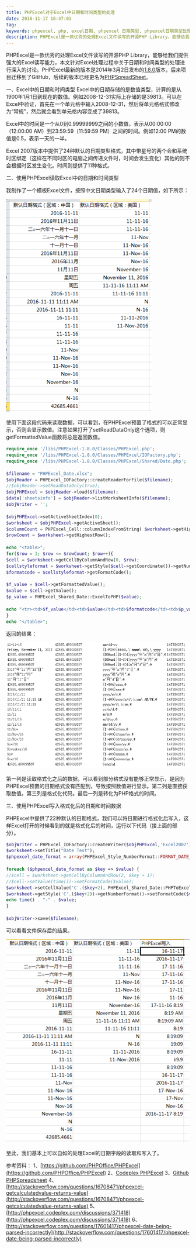 ```yaml
---
title: PHPExcel对于Excel中日期和时间类型的处理
date: 2016-11-17 16:47:01
tag: 
keywords: phpexcel, php, excel日期, phpexcel 日期类型, phpexcel日期类型处理
description: PHPExcel是一款优秀的处理Excel文件读写的开源PHP Library，能够给我们提供强大的Excel读写能力，本文针对Excel处理过程中关于日期和时间类型的处理进行深入的讨论。
---
```


PHPExcel是一款优秀的处理Excel文件读写的开源PHP Library，能够给我们提供强大的Excel读写能力，本文针对Excel处理过程中关于日期和时间类型的处理进行深入的讨论。PHPExcel最新的版本是2014年3月2日发布的[1.8.0](http://phpexcel.codeplex.com/)版本，后来项目迁移到了GitHub，后续的版本已经更名为[PHPSpreadSheet](https://github.com/PHPOffice/PhpSpreadsheet#want-to-contribute)。

一、Excel中的日期和时间类型
Excel中的日期存储的是数值类型，计算的是从1900年1月1日到现在的数值。例如2008-12-31实际上存储的是39813。可以在Excel中验证，首先在一个单元格中输入2008-12-31，然后将单元格格式修改为“常规”，然后就会看到单元格内容变成了39813。

Excel中的时间是一个从0到0.99999999之间的小数值，表示从00:00:00（12:00:00 AM）到23:59:59（11:59:59 PM）之间的时间。例如12:00 PM的数值是0.5，表示一天的一半。

Excel 2007版本中提供了24种默认的日期类型格式，其中带星号的两个会和系统时区绑定（这样在不同时区的电脑之间传递文件时，时间会发生变化）其他的则不会根据时区发生变化。时间则提供了11种格式。

二、使用PHPExcel读取Excel中的日期和时间类型

我制作了一个模板Excel文件，按照中文日期类型输入了24个日期值，如下所示：

![](20161117-date-types-in-excel/39469-20161117164523967-1656316733.png)

使用下面这段代码来读取数据，可以看到，在PHPExcel预置了格式的可以正常显示，否则会显示数值。注意如果打开了setReadDataOnly这个选项，则getFormattedValue函数将总是返回数值。

```php
require_once '/libs/PHPExcel-1.8.0/Classes/PHPExcel.php';
require_once '/libs/PHPExcel-1.8.0/Classes/PHPExcel/IOFactory.php';
require_once '/libs/PHPExcel-1.8.0/Classes/PHPExcel/Shared/Date.php';

$filename = "PHPExcel_Date.xlsx";
$objReader = PHPExcel_IOFactory::createReaderForFile($filename);
//$objReader->setReadDataOnly(true);
$objPHPExcel = $objReader->load($filename);
$data['sheetsinfo'] = $objReader->listWorksheetInfo($filename);
$objWriter = '';

$objPHPExcel->setActiveSheetIndex(0);
$worksheet = $objPHPExcel->getActiveSheet();
$columnCount = PHPExcel_Cell::columnIndexFromString( $worksheet->getHighestColumn() );
$rowCount = $worksheet->getHighestRow();

echo "<table>";
for($row = 1; $row <= $rowCount; $row++){
$cell = $worksheet->getCellByColumnAndRow(0, $row);
$cellstyleformat = $worksheet->getStyle($cell->getCoordinate())->getNumberFormat();
$formatcode = $cellstyleformat->getFormatCode();

$f_value = $cell->getFormattedValue();
$value = $cell->getValue();
$p_value = PHPExcel_Shared_Date::ExcelToPHP($value);

echo "<tr><td>$f_value</td><td>$value</td><td>$formatcode</td><td>$p_value</td></tr>";
}
echo "</table>";
```

返回的结果：

![](20161117-date-types-in-excel/39469-20161117164536185-1188316993.png)

第一列是读取格式化之后的数据，可以看到部分格式没有能够正常显示，是因为PHPExcel预置的日期格式没有匹配到，导致按照数值进行显示。第二列是直接获取数值。第三列是格式化代码。最后一列是转化为PHP格式的时间。

三、使用PHPExcel写入格式化后的日期和时间数据

PHPExcel中提供了22种默认的日期格式，我们可以将日期进行格式化后写入，这样Excel打开的时候看到的就是格式化后的时间，运行以下代码（接上面的部分）。

```php
$objWriter = PHPExcel_IOFactory::createWriter($objPHPExcel,'Excel2007');
$worksheet->setTitle("Date Test");
$phpexcel_date_format = array(PHPExcel_Style_NumberFormat::FORMAT_DATE_YYYYMMDD, PHPExcel_Style_NumberFormat::FORMAT_DATE_YYYYMMDD2, PHPExcel_Style_NumberFormat::FORMAT_DATE_DDMMYYYY, PHPExcel_Style_NumberFormat::FORMAT_DATE_DMYSLASH, PHPExcel_Style_NumberFormat::FORMAT_DATE_DMYMINUS, PHPExcel_Style_NumberFormat::FORMAT_DATE_DMMINUS, PHPExcel_Style_NumberFormat::FORMAT_DATE_MYMINUS, PHPExcel_Style_NumberFormat::FORMAT_DATE_DATETIME, PHPExcel_Style_NumberFormat::FORMAT_DATE_TIME1, PHPExcel_Style_NumberFormat::FORMAT_DATE_TIME2, PHPExcel_Style_NumberFormat::FORMAT_DATE_TIME3, PHPExcel_Style_NumberFormat::FORMAT_DATE_TIME4, PHPExcel_Style_NumberFormat::FORMAT_DATE_TIME5, PHPExcel_Style_NumberFormat::FORMAT_DATE_TIME6, PHPExcel_Style_NumberFormat::FORMAT_DATE_TIME7, PHPExcel_Style_NumberFormat::FORMAT_DATE_TIME8, PHPExcel_Style_NumberFormat::FORMAT_DATE_YYYYMMDDSLASH, PHPExcel_Style_NumberFormat::FORMAT_DATE_XLSX14, PHPExcel_Style_NumberFormat::FORMAT_DATE_XLSX15, PHPExcel_Style_NumberFormat::FORMAT_DATE_XLSX16, PHPExcel_Style_NumberFormat::FORMAT_DATE_XLSX17, PHPExcel_Style_NumberFormat::FORMAT_DATE_XLSX22);

foreach ($phpexcel_date_format as $key => $value) {
//$cell = $worksheet->getCellByColumnAndRow(2, $key + 1);
//$cell->setValue(time())->setFormatCode($value);
$worksheet->setCellValue('C'.($key+2), PHPExcel_Shared_Date::PHPToExcel(time()));
$worksheet->getStyle('C'.($key+2))->getNumberFormat()->setFormatCode($value);
echo time() . "-" . $value;
}

$objWriter->save($filename);
```

可以看看文件保存后的结果。

![](20161117-date-types-in-excel/39469-20161117164551045-1776922173.png)


至此，我们基本上可以自如的处理Excel的日期字段的读取和写入了。

参考资料：
1、[https://github.com/PHPOffice/PHPExcel](https://github.com/PHPOffice/PHPExcel)
2、[Codeplex PHPExcel](http://phpexcel.codeplex.com/)
3、[Github PHPSpreadsheet](https://github.com/PHPOffice/PhpSpreadsheet)
4、[http://stackoverflow.com/questions/16708471/phpexcel-getcalculatedvalue-returns-value](http://stackoverflow.com/questions/16708471/phpexcel-getcalculatedvalue-returns-value)
5、[http://phpexcel.codeplex.com/discussions/371418](http://phpexcel.codeplex.com/discussions/371418)
6、[http://stackoverflow.com/questions/17601417/phpexcel-date-being-parsed-incorrectly](http://stackoverflow.com/questions/17601417/phpexcel-date-being-parsed-incorrectly)
